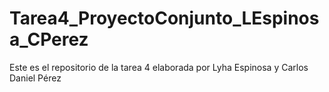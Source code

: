 # Tarea4_ProyectoConjunto_LEspinosa_CPerez
Este es el repositorio de la tarea 4 elaborada por Lyha Espinosa y Carlos Daniel Pérez

